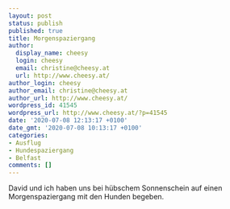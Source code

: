 ```yaml
---
layout: post
status: publish
published: true
title: Morgenspaziergang
author:
  display_name: cheesy
  login: cheesy
  email: christine@cheesy.at
  url: http://www.cheesy.at/
author_login: cheesy
author_email: christine@cheesy.at
author_url: http://www.cheesy.at/
wordpress_id: 41545
wordpress_url: http://www.cheesy.at/?p=41545
date: '2020-07-08 12:13:17 +0100'
date_gmt: '2020-07-08 10:13:17 +0100'
categories:
- Ausflug
- Hundespaziergang
- Belfast
comments: []
---
```

David und ich haben uns bei hübschem Sonnenschein auf einen Morgenspaziergang mit den Hunden begeben.

<a href="{% link _fotos/leben-in-belfast/2020/morgenspaziergang/index.md %}"><img src="{% link _fotos/leben-in-belfast/2020/morgenspaziergang/Morgenspaziergang-008.jpg %}" alt="" class="wp-image-41539"></a>
